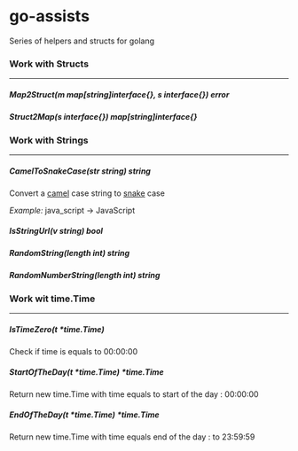 # go-assists

Series of helpers and structs for golang

### Work with Structs
-----------------------------------

##### Map2Struct(m map[string]interface{}, s interface{}) error

##### Struct2Map(s interface{}) map[string]interface{}

### Work with Strings
-----------------------------------

##### CamelToSnakeCase(str string) string

 Convert a [camel](https://en.wikipedia.org/wiki/Camel_case) case string 
 to [snake](https://en.wikipedia.org/wiki/Snake_case) case 
 
 _Example:_ java_script -> JavaScript

##### IsStringUrl(v string) bool

##### RandomString(length int) string

##### RandomNumberString(length int) string

### Work wit time.Time 
-----------------------------------

##### IsTimeZero(t *time.Time)
 Check if time is equals to 00:00:00

##### StartOfTheDay(t *time.Time) *time.Time
 Return new time.Time with time equals to start of the day : 00:00:00
 
##### EndOfTheDay(t *time.Time) *time.Time
 Return new time.Time with time equals end of the day : to 23:59:59
